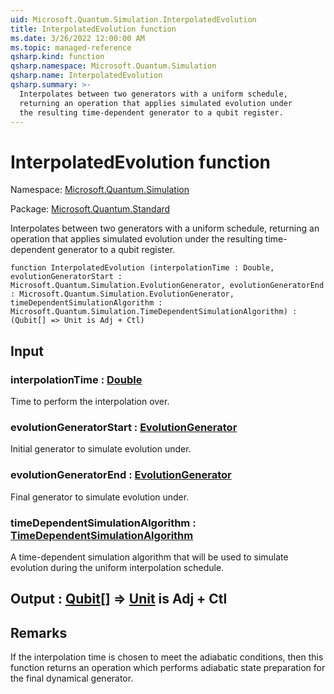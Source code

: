 ```yaml
---
uid: Microsoft.Quantum.Simulation.InterpolatedEvolution
title: InterpolatedEvolution function
ms.date: 3/26/2022 12:00:00 AM
ms.topic: managed-reference
qsharp.kind: function
qsharp.namespace: Microsoft.Quantum.Simulation
qsharp.name: InterpolatedEvolution
qsharp.summary: >-
  Interpolates between two generators with a uniform schedule,
  returning an operation that applies simulated evolution under
  the resulting time-dependent generator to a qubit register.
---
```


# InterpolatedEvolution function

Namespace: [Microsoft.Quantum.Simulation](xref:Microsoft.Quantum.Simulation)

Package: [Microsoft.Quantum.Standard](https://nuget.org/packages/Microsoft.Quantum.Standard)


Interpolates between two generators with a uniform schedule,returning an operation that applies simulated evolution underthe resulting time-dependent generator to a qubit register.

```qsharp
function InterpolatedEvolution (interpolationTime : Double, evolutionGeneratorStart : Microsoft.Quantum.Simulation.EvolutionGenerator, evolutionGeneratorEnd : Microsoft.Quantum.Simulation.EvolutionGenerator, timeDependentSimulationAlgorithm : Microsoft.Quantum.Simulation.TimeDependentSimulationAlgorithm) : (Qubit[] => Unit is Adj + Ctl)
```


## Input

### interpolationTime : [Double](xref:microsoft.quantum.qsharp.valueliterals#double-literals)

Time to perform the interpolation over.


### evolutionGeneratorStart : [EvolutionGenerator](xref:Microsoft.Quantum.Simulation.EvolutionGenerator)

Initial generator to simulate evolution under.


### evolutionGeneratorEnd : [EvolutionGenerator](xref:Microsoft.Quantum.Simulation.EvolutionGenerator)

Final generator to simulate evolution under.


### timeDependentSimulationAlgorithm : [TimeDependentSimulationAlgorithm](xref:Microsoft.Quantum.Simulation.TimeDependentSimulationAlgorithm)

A time-dependent simulation algorithm that will be usedto simulate evolution during the uniform interpolation schedule.



## Output : [Qubit](xref:microsoft.quantum.qsharp.valueliterals#qubit-literals)[] => [Unit](xref:microsoft.quantum.qsharp.valueliterals#unit-literal)  is Adj + Ctl



## Remarks

If the interpolation time is chosen to meet the adiabatic conditions,then this function returns an operation which performs adiabaticstate preparation for the final dynamical generator.